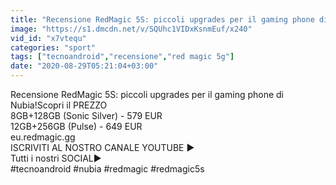 ```yaml
---
title: "Recensione RedMagic 5S: piccoli upgrades per il gaming phone di Nubia!"
image: "https://s1.dmcdn.net/v/SQUhc1VIDxKsnmEuf/x240"
vid_id: "x7vtequ"
categories: "sport"
tags: ["tecnoandroid","recensione","red magic 5g"]
date: "2020-08-29T05:21:04+03:00"
---
```

Recensione RedMagic 5S: piccoli upgrades per il gaming phone di Nubia!Scopri il PREZZO   <br>8GB+128GB (Sonic Silver) - 579 EUR  <br>12GB+256GB (Pulse) - 649 EUR  <br>eu.redmagic.gg  <br>ISCRIVITI AL NOSTRO CANALE YOUTUBE ►   <br>Tutti i nostri SOCIAL►   <br>#tecnoandroid #nubia #redmagic #redmagic5s
